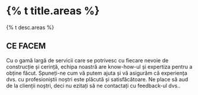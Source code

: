 <div class="wrap mb">

  <h1>{% t title.areas %}</h1>
  <p>{% t desc.areas %}</p>

</div>

## CE FACEM

Cu o gamă largă de servicii care se potrivesc cu fiecare nevoie de construcție și cerință, echipa noastră are know-how-ul și expertiza pentru a obține făcut. Spuneți-ne cum vă putem ajuta și vă asigurăm că experiența dvs. cu profesioniștii noștri este plăcută și satisfăcătoare. Ne place să aud de la clienții noștri, deci nu ezitați să ne contactați cu feedback-ul dvs..